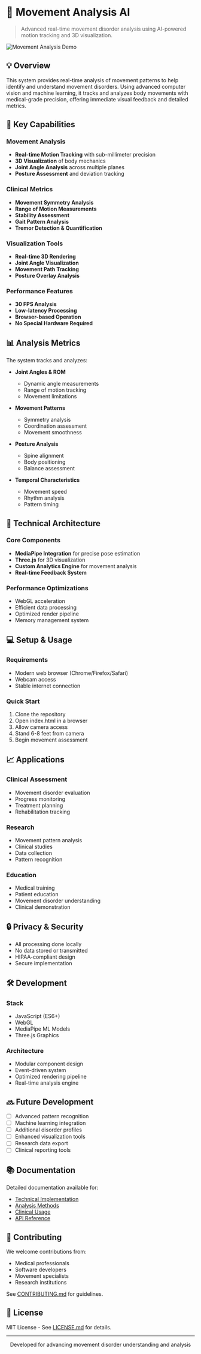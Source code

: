 # 🧠 Movement Analysis AI

> Advanced real-time movement disorder analysis using AI-powered motion tracking and 3D visualization.

![Movement Analysis Demo](demo.gif)

## 💡 Overview

This system provides real-time analysis of movement patterns to help identify and understand movement disorders. Using advanced computer vision and machine learning, it tracks and analyzes body movements with medical-grade precision, offering immediate visual feedback and detailed metrics.

## 🔬 Key Capabilities

### Movement Analysis
- **Real-time Motion Tracking** with sub-millimeter precision
- **3D Visualization** of body mechanics
- **Joint Angle Analysis** across multiple planes
- **Posture Assessment** and deviation tracking

### Clinical Metrics
- **Movement Symmetry Analysis**
- **Range of Motion Measurements**
- **Stability Assessment**
- **Gait Pattern Analysis**
- **Tremor Detection & Quantification**

### Visualization Tools
- **Real-time 3D Rendering**
- **Joint Angle Visualization**
- **Movement Path Tracking**
- **Posture Overlay Analysis**

### Performance Features
- **30 FPS Analysis**
- **Low-latency Processing**
- **Browser-based Operation**
- **No Special Hardware Required**

## 📊 Analysis Metrics

The system tracks and analyzes:

- **Joint Angles & ROM**
  - Dynamic angle measurements
  - Range of motion tracking
  - Movement limitations

- **Movement Patterns**
  - Symmetry analysis
  - Coordination assessment
  - Movement smoothness

- **Posture Analysis**
  - Spine alignment
  - Body positioning
  - Balance assessment

- **Temporal Characteristics**
  - Movement speed
  - Rhythm analysis
  - Pattern timing

## 🔧 Technical Architecture

### Core Components
- **MediaPipe Integration** for precise pose estimation
- **Three.js** for 3D visualization
- **Custom Analytics Engine** for movement analysis
- **Real-time Feedback System**

### Performance Optimizations
- WebGL acceleration
- Efficient data processing
- Optimized render pipeline
- Memory management system

## 💻 Setup & Usage

### Requirements
- Modern web browser (Chrome/Firefox/Safari)
- Webcam access
- Stable internet connection

### Quick Start
1. Clone the repository
2. Open index.html in a browser
3. Allow camera access
4. Stand 6-8 feet from camera
5. Begin movement assessment

## 📈 Applications

### Clinical Assessment
- Movement disorder evaluation
- Progress monitoring
- Treatment planning
- Rehabilitation tracking

### Research
- Movement pattern analysis
- Clinical studies
- Data collection
- Pattern recognition

### Education
- Medical training
- Patient education
- Movement disorder understanding
- Clinical demonstration

## 🔒 Privacy & Security

- All processing done locally
- No data stored or transmitted
- HIPAA-compliant design
- Secure implementation

## 🛠️ Development

### Stack
- JavaScript (ES6+)
- WebGL
- MediaPipe ML Models
- Three.js Graphics

### Architecture
- Modular component design
- Event-driven system
- Optimized rendering pipeline
- Real-time analysis engine

## 🔜 Future Development

- [ ] Advanced pattern recognition
- [ ] Machine learning integration
- [ ] Additional disorder profiles
- [ ] Enhanced visualization tools
- [ ] Research data export
- [ ] Clinical reporting tools

## 📚 Documentation

Detailed documentation available for:
- [Technical Implementation](docs/technical.md)
- [Analysis Methods](docs/analysis.md)
- [Clinical Usage](docs/clinical.md)
- [API Reference](docs/api.md)

## 🤝 Contributing

We welcome contributions from:
- Medical professionals
- Software developers
- Movement specialists
- Research institutions

See [CONTRIBUTING.md](CONTRIBUTING.md) for guidelines.

## 📄 License

MIT License - See [LICENSE.md](LICENSE.md) for details.

---

<p align="center">
Developed for advancing movement disorder understanding and analysis
</p> 